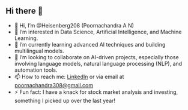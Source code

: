 ## Hi there 👋
- 👋 Hi, I’m @Heisenberg208 (Poornachandra A N)
- 👀 I’m interested in Data Science, Artificial Intelligence, and Machine Learning.
- 🌱 I’m currently learning advanced AI techniques and building multilingual models.
- 💞️ I’m looking to collaborate on AI-driven projects, especially those involving language models, natural language processing (NLP), and automation tools.
- 📫 How to reach me: [LinkedIn](https://www.linkedin.com/in/poornachandra-a-n-602aa1233/) or via email at poornachandra308@gmail.com
- ⚡ Fun fact: I have a knack for stock market analysis and investing, something I picked up over the last year!

<!--
**Heisenberg208/Heisenberg208** is a ✨ _special_ ✨ repository because its `README.md` (this file) appears on your GitHub profile.

Here are some ideas to get you started:

- 🔭 I’m currently working on ...
- 🌱 I’m currently learning ...
- 👯 I’m looking to collaborate on ...
- 🤔 I’m looking for help with ...
- 💬 Ask me about ...
- 📫 How to reach me: ...
- 😄 Pronouns: ...
- ⚡ Fun fact: ...
-->
